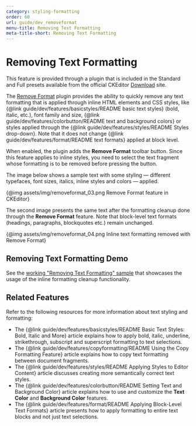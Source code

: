 ```yaml
---
category: styling-formatting
order: 60
url: guide/dev_removeformat
menu-title: Removing Text Formatting
meta-title-short: Removing Text Formatting
---
```

<!--
Copyright (c) 2003-2018, CKSource - Frederico Knabben. All rights reserved.
For licensing, see LICENSE.md.
-->

# Removing Text Formatting

<info-box info="">
 This feature is provided through a plugin that is included in the Standard and Full presets available from the official CKEditor <a href="https://ckeditor.com/ckeditor-4/download/">Download</a> site.
</info-box>

The [Remove Format](https://ckeditor.com/cke4/addon/removeformat) plugin provides the ability to quickly remove any text formatting that is applied through inline HTML elements and CSS styles, like {@link guide/dev/features/basicstyles/README basic text styles} (bold, italic, etc.), font family and size, {@link guide/dev/features/colorbutton/README text and background colors} or styles applied through the {@link guide/dev/features/styles/README Styles drop-down}. Note that it does not change {@link guide/dev/features/format/README text formats} applied at block level.

When enabled, the plugin adds the **Remove Format** toolbar button. Since this feature applies to inline styles, you need to select the text fragment whose formatting is to be removed before pressing the button.

The image below shows a sample text with some styling &mdash; different typefaces, font sizes, italics, inline styles and colors &mdash; applied.

{@img assets/img/removeformat_03.png Remove Format feature in CKEditor}

The second image presents the same text after the formatting cleanup done through the **Remove Format** feature. Note that block-level text formats (headings, paragraphs, blockquotes etc.) remain unchanged.

{@img assets/img/removeformat_04.png Inline text formatting removed with Remove Format}

## Removing Text Formatting Demo

See the [working "Removing Text Formatting" sample](https://sdk.ckeditor.com/samples/removeformat.html) that showcases the usage of the inline formatting cleanup functionality.

## Related Features

Refer to the following resources for more information about text styling and formatting:

* The {@link guide/dev/features/basicstyles/README Basic Text Styles: Bold, Italic and More} article explains how to apply bold, italic, underline, strikethrough, subscript and superscript formatting to text selections.
* The {@link guide/dev/features/copyformatting/README Using the Copy Formatting Feature} article explains how to copy text formatting between document fragments.
* The {@link guide/dev/features/styles/README Applying Styles to Editor Content} article discusses creating more semantically correct text styles.
* The {@link guide/dev/features/colorbutton/README Setting Text and Background Color} article explains how to use and customize the **Text Color** and **Background Color** features.
* The {@link guide/dev/features/format/README Applying Block-Level Text Formats} article presents how to apply formatting to entire text blocks and not just text selections.
